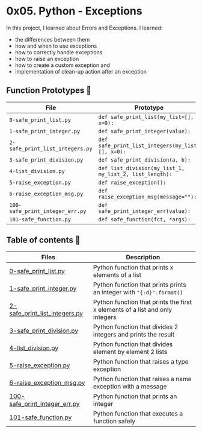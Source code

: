 # 0x05. Python - Exceptions

In this project, I learned about Errors and Exceptions. I learned:
- the differences between them
- how and when to use exceptions
- how to correctly handle exceptions
- how to raise an exception
- how to create a custom exception and
- implementation of clean-up action after an exception

## Function Prototypes :memo:

| File                           | Prototype                                                                                                 |
| ------------------------------ | --------------------------------------------------------------------------------------------------------- |
| `0-safe_print_list.py`    | `def safe_print_list(my_list=[], x=0):`                                                                    |
| `1-safe_print_integer.py`    | `def safe_print_integer(value):`                                                                    |
| `2-safe_print_list_integers.py`    | `def safe_print_list_integers(my_list=[], x=0):`                                                                    |
| `3-safe_print_division.py`    | `def safe_print_division(a, b):`                                                                    |
| `4-list_division.py`    | `def list_division(my_list_1, my_list_2, list_length):`                                                                    |
| `5-raise_exception.py`    | `def raise_exception():`                                                                    |
| `6-raise_exception_msg.py`    | `def raise_exception_msg(message=""):`                                                                    |
| `100-safe_print_integer_err.py`    | `def safe_print_integer_err(value):`                                                                    |
| `101-safe_function.py`    | `def safe_function(fct, *args):`                                                                    |

## Table of contents :book:
Files | Description
----- | -----------
[0-safe_print_list.py](./0-safe_print_list.py) | Python function that prints x elements of a list
[1-safe_print_integer.py](./1-safe_print_integer.py) | Python function that prints prints an integer with `"{:d}".format()`
[2-safe_print_list_integers.py](./2-safe_print_list_integers.py) | Python function that prints the first x elements of a list and only integers
[3-safe_print_division.py](./3-safe_print_division.py) | Python function that divides 2 integers and prints the result
[4-list_division.py](./4-list_division.py) | Python function that divides element by element 2 lists
[5-raise_exception.py](./5-raise_exception.py) | Python function that raises a type exception
[6-raise_exception_msg.py](./6-raise_exception_msg.py) | Python function that raises a name exception with a message
[100-safe_print_integer_err.py](./100-safe_print_integer_err.py) | Python function that prints an integer
[101-safe_function.py](./101-safe_function.py) | Python function that executes a function safely
